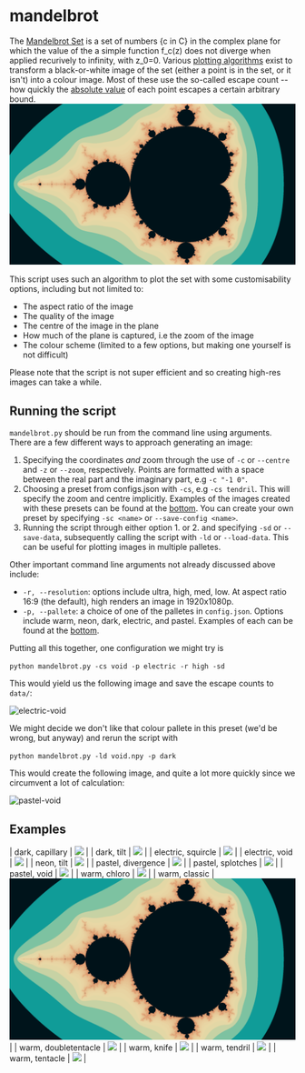 # mandelbrot

The [Mandelbrot Set](https://en.wikipedia.org/wiki/Mandelbrot_set) is a set of numbers {c in C} in the complex plane for which the value of the a simple function f_c(z) does not diverge when applied recurively to infinity, with z_0=0. Various [plotting algorithms](https://en.wikipedia.org/wiki/Plotting_algorithms_for_the_Mandelbrot_set) exist to transform a black-or-white image of the set (either a point is in the set, or it isn't) into a colour image. Most of these use the so-called escape count -- how quickly the [absolute value](https://en.wikipedia.org/wiki/Absolute_value#Complex_numbers) of each point escapes a certain arbitrary bound.
![Classic picture of the set](examples/warm-classic.png)

This script uses such an algorithm to plot the set with some customisability options, including but not limited to:
- The aspect ratio of the image
- The quality of the image
- The centre of the image in the plane
- How much of the plane is captured, i.e the zoom of the image
- The colour scheme (limited to a few options, but making one yourself is not difficult)

Please note that the script is not super efficient and so creating high-res images can take a while.

## Running the script
`mandelbrot.py` should be run from the command line using arguments. There are a few different ways to approach generating an image:
1. Specifying the coordinates *and* zoom through the use of `-c` or `--centre` and `-z` or `--zoom`, respectively. Points are formatted with a space between the real part and the imaginary part, e.g ```-c "-1 0"```.
2. Choosing a preset from configs.json with `-cs`, e.g `-cs tendril`. This will specify the zoom and centre implicitly. Examples of the images created with these presets can be found at the [bottom](#examples). You can create your own preset by specifying `-sc <name>` or `--save-config <name>`.
3. Running the script through either option 1. or 2. and specifying `-sd` or `--save-data`, subsequently calling the script with `-ld` or `--load-data`. This can be useful for plotting images in multiple palletes.

Other important command line arguments not already discussed above include:
- `-r, --resolution`: options include ultra, high, med, low. At aspect ratio 16:9 (the default), high renders an image in 1920x1080p.
- `-p, --pallete`: a choice of one of the palletes in `config.json`. Options include warm, neon, dark, electric, and pastel. Examples of each can be found at the [bottom](#examples).

Putting all this together, one configuration we might try is 

```python mandelbrot.py -cs void -p electric -r high -sd```

This would yield us the following image and save the escape counts to `data/`:

![electric-void](examples/electric-void.png)

We might decide we don't like that colour pallete in this preset (we'd be wrong, but anyway) and rerun the script with 

```python mandelbrot.py -ld void.npy -p dark```

This would create the following image, and quite a lot more quickly since we circumvent a lot of calculation:

![pastel-void](examples/pastel-void.png)

## Examples
| dark, capillary | ![](examples/dark-capillary.png) |
| dark, tilt | ![](examples/dark-tilt.png) |
| electric, squircle | ![](examples/electric-squircle.png) |
| electric, void | ![](examples/electric-void.png) |
| neon, tilt | ![](examples/neon-tilt-zoom-out.png) |
| pastel, divergence | ![](examples/pastel-divergence.png) |
| pastel, splotches | ![](examples/pastel-splotches.png) |
| pastel, void | ![](examples/pastel-void.png) |
| warm, chloro | ![](examples/warm-chloro-zoom.png) |
| warm, classic | ![](examples/warm-classic.png) |
| warm, doubletentacle | ![](examples/warm-doubletentacle.png) |
| warm, knife | ![](examples/warm-knife.png) |
| warm, tendril | ![](examples/warm-tendril.png) |
| warm, tentacle | ![](examples/warm-tentacle.png) |
